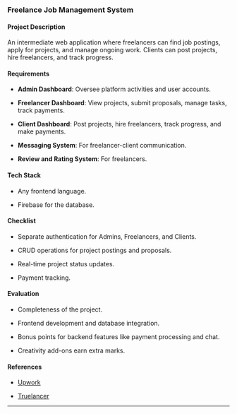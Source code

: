 ### **Freelance Job Management System** 

  

#### Project Description 

An intermediate web application where freelancers can find job postings, apply for projects, and manage ongoing work. Clients can post projects, hire freelancers, and track progress. 

  

#### Requirements 

- **Admin Dashboard**: Oversee platform activities and user accounts. 

- **Freelancer Dashboard**: View projects, submit proposals, manage tasks, track payments. 

- **Client Dashboard**: Post projects, hire freelancers, track progress, and make payments. 

- **Messaging System**: For freelancer-client communication. 

- **Review and Rating System**: For freelancers. 

  

#### Tech Stack 

- Any frontend language. 

- Firebase for the database. 

  

#### Checklist 

- Separate authentication for Admins, Freelancers, and Clients. 

- CRUD operations for project postings and proposals. 

- Real-time project status updates. 

- Payment tracking. 

  

#### Evaluation 

- Completeness of the project. 

- Frontend development and database integration. 

- Bonus points for backend features like payment processing and chat. 

- Creativity add-ons earn extra marks. 

  

#### References 

- [Upwork](https://www.upwork.com/freelance-jobs/) 

- [Truelancer](https://www.truelancer.com/freelance-jobs) 

  

--- 